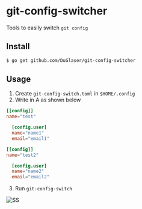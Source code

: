 # git-config-switcher

Tools to easily switch ``git config``

## Install

```bash
$ go get github.com/DuGlaser/git-config-switcher
```

## Usage
1. Create ``git-config-switch.toml`` in ``$HOME/.config``
2. Write in A as shown below
```toml
[[config]]
name="test"

  [config.user]
  name="name1"
  email="email1"

[[config]]
name="test2"

  [config.user]
  name="name2"
  email="email2"
```

3. Run ``git-config-switch``  


![SS](https://user-images.githubusercontent.com/50506482/102792288-a506e480-43eb-11eb-9403-2b1ead54dfae.png)
